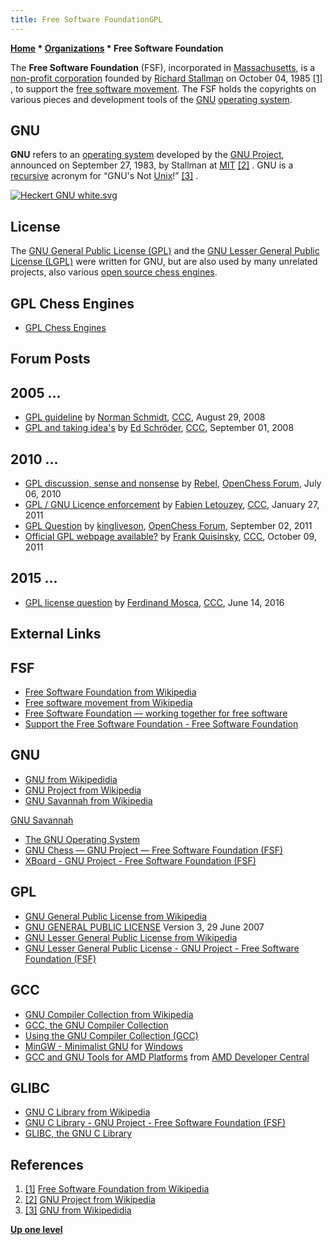 ```yaml
---
title: Free Software FoundationGPL
---
```

**[Home](Home "Home") * [Organizations](Organizations "Organizations") * Free Software Foundation**

The **Free Software Foundation** (FSF), incorporated in [Massachusetts](https://en.wikipedia.org/wiki/Massachusetts), is a [non-profit corporation](https://en.wikipedia.org/wiki/Non-profit_corporation) founded by [Richard Stallman](https://en.wikipedia.org/wiki/Richard_Stallman) on October 04, 1985 <a id="cite-note-1" href="#cite-ref-1">[1]</a> , to support the [free software movement](https://en.wikipedia.org/wiki/Free_software_movement). The FSF holds the copyrights on various pieces and development tools of the [GNU](https://en.wikipedia.org/wiki/GNU) [operating system](https://en.wikipedia.org/wiki/Operating_system).

## GNU

**GNU** refers to an [operating system](https://en.wikipedia.org/wiki/Operating_system) developed by the [GNU Project](https://en.wikipedia.org/wiki/GNU_Project), announced on September 27, 1983, by Stallman at [MIT](Massachusetts_Institute_of_Technology "Massachusetts Institute of Technology") <a id="cite-note-2" href="#cite-ref-2">[2]</a> . GNU is a [recursive](Recursion "Recursion") acronym for “GNU's Not [Unix](Unix "Unix")!” <a id="cite-note-3" href="#cite-ref-3">[3]</a> .

[![Heckert GNU white.svg](https://upload.wikimedia.org/wikipedia/commons/thumb/2/22/Heckert_GNU_white.svg/240px-Heckert_GNU_white.svg.png)](http://www.gnu.org/)

## License

The [GNU General Public License (GPL)](https://en.wikipedia.org/wiki/GNU_General_Public_License) and the [GNU Lesser General Public License (LGPL)](https://en.wikipedia.org/wiki/GNU_Lesser_General_Public_License) were written for GNU, but are also used by many unrelated projects, also various [open source chess engines](Category:Open_Source "Category:Open Source").

## GPL Chess Engines

- [GPL Chess Engines](Category:GPL "Category:GPL")

## Forum Posts

## 2005 ...

- [GPL guideline](http://www.talkchess.com/forum/viewtopic.php?t=23369) by [Norman Schmidt](Norman_Schmidt "Norman Schmidt"), [CCC](CCC "CCC"), August 29, 2008
- [GPL and taking idea's](http://www.talkchess.com/forum/viewtopic.php?t=23433) by [Ed Schröder](Ed_Schroder "Ed Schroder"), [CCC](CCC "CCC"), September 01, 2008

## 2010 ...

- [GPL discussion, sense and nonsense](http://www.open-chess.org/viewtopic.php?f=3&t=385) by [Rebel](Ed_Schroder "Ed Schroder"), [OpenChess Forum](Computer_Chess_Forums "Computer Chess Forums"), July 06, 2010
- [GPL / GNU Licence enforcement](http://www.talkchess.com/forum/viewtopic.php?t=37823) by [Fabien Letouzey](Fabien_Letouzey "Fabien Letouzey"), [CCC](CCC "CCC"), January 27, 2011
- [GPL Question](http://www.open-chess.org/viewtopic.php?f=5&t=1587) by [kingliveson](Franklin_Titus "Franklin Titus"), [OpenChess Forum](Computer_Chess_Forums "Computer Chess Forums"), September 02, 2011
- [Official GPL webpage available?](http://www.talkchess.com/forum/viewtopic.php?t=40685) by [Frank Quisinsky](Frank_Quisinsky "Frank Quisinsky"), [CCC](CCC "CCC"), October 09, 2011

## 2015 ...

- [GPL license question](http://www.talkchess.com/forum/viewtopic.php?t=60480) by [Ferdinand Mosca](Ferdinand_Mosca "Ferdinand Mosca"), [CCC](CCC "CCC"), June 14, 2016

## External Links

## FSF

- [Free Software Foundation from Wikipedia](https://en.wikipedia.org/wiki/Free_Software_Foundation)
- [Free software movement from Wikipedia](https://en.wikipedia.org/wiki/Free_software_movement)
- [Free Software Foundation — working together for free software](http://www.fsf.org/)
- [Support the Free Software Foundation - Free Software Foundation](https://my.fsf.org/associate/support_freedom?referrer=4052)

## GNU

- [GNU from Wikipedidia](https://en.wikipedia.org/wiki/GNU)
- [GNU Project from Wikipedia](https://en.wikipedia.org/wiki/GNU_Project)
- [GNU Savannah from Wikipedia](https://en.wikipedia.org/wiki/GNU_Savannah)

[GNU Savannah](http://savannah.gnu.org/)

- [The GNU Operating System](http://www.gnu.org/)
- [GNU Chess — GNU Project — Free Software Foundation (FSF)](http://www.gnu.org/software/chess/chess.html)
- [XBoard - GNU Project - Free Software Foundation (FSF)](http://www.gnu.org/software/xboard/)

## GPL

- [GNU General Public License from Wikipedia](https://en.wikipedia.org/wiki/GNU_General_Public_License)
- [GNU GENERAL PUBLIC LICENSE](http://www.gnu.org/licenses/gpl-3.0.txt) Version 3, 29 June 2007
- [GNU Lesser General Public License from Wikipedia](https://en.wikipedia.org/wiki/GNU_Lesser_General_Public_License)
- [GNU Lesser General Public License - GNU Project - Free Software Foundation (FSF)](http://www.gnu.org/copyleft/lesser.html)

## GCC

- [GNU Compiler Collection from Wikipedia](https://en.wikipedia.org/wiki/GNU_Compiler_Collection)
- [GCC, the GNU Compiler Collection](http://gcc.gnu.org/)
- [Using the GNU Compiler Collection (GCC)](http://gcc.gnu.org/onlinedocs/gcc-4.4.5/gcc/index.html)
- [MinGW - Minimalist GNU](http://www.mingw.org/) for [Windows](Windows "Windows")
- [GCC and GNU Tools for AMD Platforms](http://developer.amd.com/cpu/gnu/Pages/default.aspx) from [AMD Developer Central](http://developer.amd.com/pages/default.aspx)

## GLIBC

- [GNU C Library from Wikipedia](https://en.wikipedia.org/wiki/GNU_C_library)
- [GNU C Library - GNU Project - Free Software Foundation (FSF)](http://www.gnu.org/software/libc/)
- [GLIBC, the GNU C Library](http://sources.redhat.com/glibc/)

## References

1. <a id="cite-ref-1" href="#cite-note-1">[1]</a> [Free Software Foundation from Wikipedia](https://en.wikipedia.org/wiki/Free_Software_Foundation)
1. <a id="cite-ref-2" href="#cite-note-2">[2]</a> [GNU Project from Wikipedia](https://en.wikipedia.org/wiki/GNU_Project)
1. <a id="cite-ref-3" href="#cite-note-3">[3]</a> [GNU from Wikipedidia](https://en.wikipedia.org/wiki/GNU)

**[Up one level](Organizations "Organizations")**

